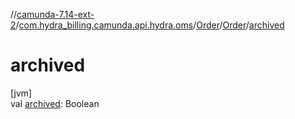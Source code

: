 //[camunda-7.14-ext-2](../../../../index.md)/[com.hydra_billing.camunda.api.hydra.oms](../../index.md)/[Order](../index.md)/[Order](index.md)/[archived](archived.md)

# archived

[jvm]\
val [archived](archived.md): Boolean
